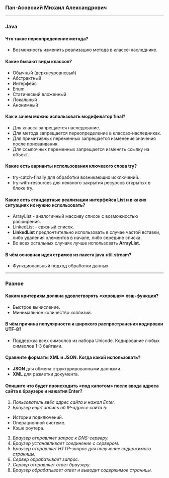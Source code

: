 ### Пан-Асовский Михаил Александрович
___
### Java

#### Что такое переопределение метода? 
+ Возможность изменить реализацию метода в классе-наследнике.

#### Какие бывают виды классов?
+ Обычный (верхнеуровневый)
+ Абстрактный
+ Интерфейс
+ Enum
+ Статический вложенный
+ Локальный
+ Анонимный

#### Как и зачем можно использовать модификатор final?
+ Для класса запрещается наследование.
+ Для метода запрещается переопределение в классах-наследниках.
+ Для примитивных переменных запрещается изменение значения после присваивания.
+ Для ссылочных переменных запрещается изменять ссылку на объект.

#### Какие есть варианты использования ключевого слова try?
+ try-catch-finally для обработки возникающих исключений.
+ try-with-resources для неявного закрытия ресурсов открытых в блоке try.

#### Какие есть стандартные реализации интерфейса List и в каких ситуациях их нужно использовать?
+ ArrayList - аналогичный массиву список с возможностью расширения.
+ LinkedList - связный список.
+ **LinkedList** предпочтительно использовать в случае частой вставки, либо удаления элементов в начале, либо середине списка.
+ Во всех остальных случаях лучше использовать **ArrayList**.

#### В чём основная идея стримов из пакета java.util.stream?
+ Функциональный подход обработки данных.
___

### Разное

#### Каким критериям должна удовлетворять «хорошая» хэш-функция?
+ Быстрое вычисление.
+ Минимальное количество коллизий.

#### В чём причина популярности и широкого распространения кодировки UTF-8?
+ Поддержка всех символов из набора Unicode. Кодирование любых символов 1-3 байтами.

#### Сравните форматы XML и JSON. Когда какой использовать?
+ **JSON** для обмена структурированными данными.
+ **XML** для разметки документа.

#### Опишите что будет происходить «под капотом» после ввода адреса сайта в браузере и нажатия Enter?
1. *Пользователь ввёл адрес сайта и нажал Enter.*
2. *Браузер ищет запись об IP-адресе сайта в:*
+ Истории подключений.
+ Операционной системе.
+ Кэше роутера.
3. *Браузер отправляет запрос к DNS-серверу.*
4. *Браузер устанавливает соединение с сервером.*
5. *Браузер отправляет HTTP-запрос для получение содержимого страницы.*
6. *Сервер обрабатывает запрос.*
7. *Сервер отправляет ответ браузеру.*
8. *Браузер обрабатывает ответ и выводит содержимое страницы.*


